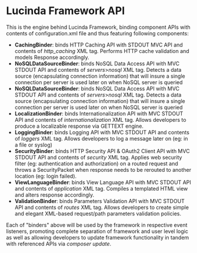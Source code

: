 # Lucinda Framework API

This is the engine behind Lucinda Framework, binding component APIs with contents of configuration.xml file and thus featuring following components:

- **CachingBinder**: binds HTTP Caching API with STDOUT MVC API and contents of *http_caching* XML tag. Performs HTTP cache validation and models Response accordingly.
- **NoSQLDataSourceBinder**: binds NoSQL Data Access API with MVC STDOUT API and contents of *servers*>*nosql* XML tag. Detects a data source (encapsulating connection information) that will insure a single connection per server is used later on when NoSQL server is queried
- **NoSQLDataSourceBinder**: binds NoSQL Data Access API with MVC STDOUT API and contents of *servers*>*nosql* XML tag. Detects a data source (encapsulating connection information) that will insure a single connection per server is used later on when NoSQL server is queried
- **LocalizationBinder**: binds Internationalization API with MVC STDOUT API and contents of *internationalization* XML tag. Allows developers to produce a localizable response via GETTEXT engine.
- **LoggingBinder**: binds Logging API with MVC STDOUT API and contents of *loggers* XML tag. Allows developers to log a message later on (eg: in a file or syslog)
- **SecurityBinder**: binds HTTP Security API & OAuth2 Client API with MVC STDOUT API and contents of *security* XML tag. Applies web security filter (eg: authentication and authorization) on a routed request and throws a SecurityPacket when response needs to be rerouted to another location (eg: login failed).
- **ViewLanguageBinder**: binds View Language API with MVC STDOUT API and contents of *application* XML tag. Compiles a templated HTML view and alters response accordingly.
- **ValidationBinder**: binds Parameters Validation API with MVC STDOUT API and contents of *routes* XML tag. Allows developers to create simple and elegant XML-based request/path parameters validation policies.

Each of "binders" above will be used by the framework in respective event listeners, promoting complete separation of framework and user level logic as well as allowing developers to update framework functionality in tandem with referenced APIs via *composer update*.   
